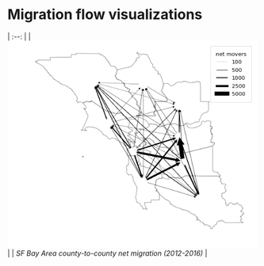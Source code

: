 # Migration flow visualizations

| :--: |
| ![](/images/sfbay_net_migration.png) |
| *SF Bay Area county-to-county net migration (2012-2016)* |

